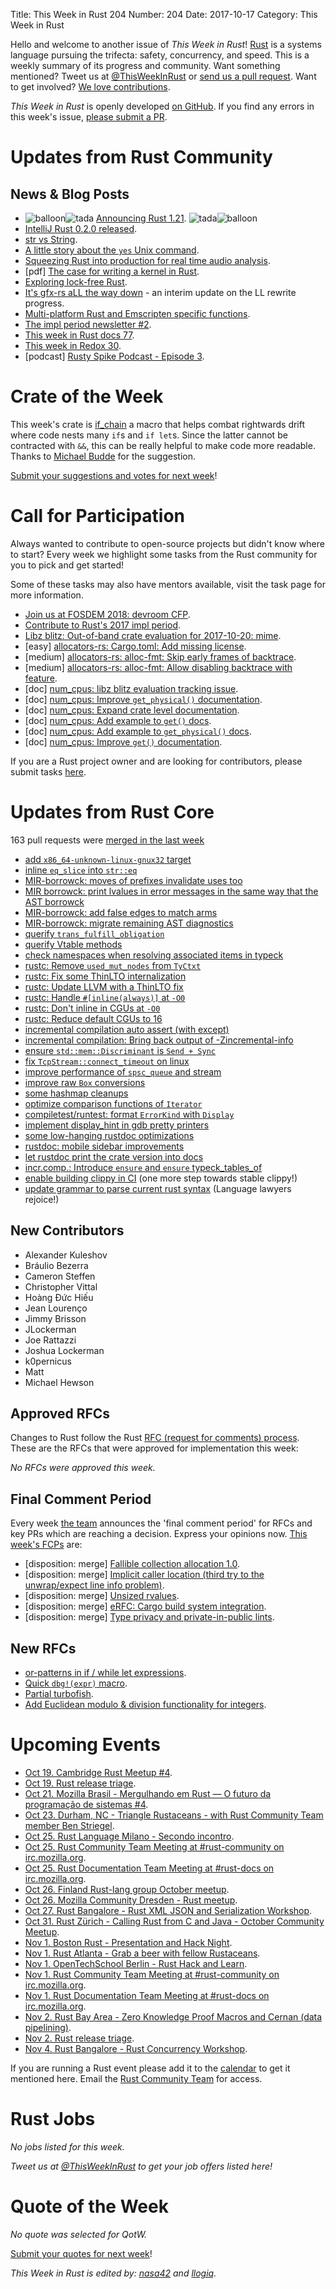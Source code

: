 Title: This Week in Rust 204
Number: 204
Date: 2017-10-17
Category: This Week in Rust

Hello and welcome to another issue of *This Week in Rust*!
[Rust](http://rust-lang.org) is a systems language pursuing the trifecta: safety, concurrency, and speed.
This is a weekly summary of its progress and community.
Want something mentioned? Tweet us at [@ThisWeekInRust](https://twitter.com/ThisWeekInRust) or [send us a pull request](https://github.com/cmr/this-week-in-rust).
Want to get involved? [We love contributions](https://github.com/rust-lang/rust/blob/master/CONTRIBUTING.md).

*This Week in Rust* is openly developed [on GitHub](https://github.com/cmr/this-week-in-rust).
If you find any errors in this week's issue, [please submit a PR](https://github.com/cmr/this-week-in-rust/pulls).

# Updates from Rust Community

## News & Blog Posts

* <img alt="balloon" class="emoji" title=":balloon:" src="https://cdn.discourse.org/business/images/emoji/emoji_one/balloon.png?v=0"><img alt="tada" class="emoji" title=":tada:" src="https://cdn.discourse.org/business/images/emoji/emoji_one/tada.png?v=0"> [Announcing Rust 1.21](https://blog.rust-lang.org/2017/10/12/Rust-1.21.html). <img alt="tada" class="emoji" title=":tada:" src="https://cdn.discourse.org/business/images/emoji/emoji_one/tada.png?v=0"><img alt="balloon" class="emoji" title=":balloon:" src="https://cdn.discourse.org/business/images/emoji/emoji_one/balloon.png?v=0">
* [IntelliJ Rust 0.2.0 released](https://users.rust-lang.org/t/intellij-rust-0-2-0-released/13419).
* [str vs String](http://www.ameyalokare.com/rust/2017/10/12/rust-str-vs-String.html).
* [A little story about the `yes` Unix command](https://matthias-endler.de/2017/yes/).
* [Squeezing Rust into production for real time audio analysis](http://www.tzaeru.com/squeezing-rust-into-production-part-2/).
* [pdf] [The case for writing a kernel in Rust](https://www.cs.virginia.edu/~bjc8c/papers/levy17rustkernel.pdf).
* [Exploring lock-free Rust](https://morestina.net/blog/742/exploring-lock-free-rust-1-locks).
* [It's gfx-rs aLL the way down](https://users.rust-lang.org/t/its-gfx-rs-all-the-way-down/13339) - an interim update on the LL rewrite progress.
* [Multi-platform Rust and Emscripten specific functions](https://www.worthe-it.co.za/programming/2017/10/10/multiplatform-rust-and-emscripten-specific-functions.html).
* [The impl period newsletter #2](https://internals.rust-lang.org/t/the-impl-period-newsletter-2/6034).
* [This week in Rust docs 77](https://guillaumegomez.github.io/this-week-in-rust-docs/blog/this-week-in-rust-docs-77).
* [This week in Redox 30](https://www.redox-os.org/news/this-week-in-redox-30/).
* [podcast] [Rusty Spike Podcast - Episode 3](http://castbox.fm/episode/Episode-3-%E2%80%93-Oct-11%2C-2017-id1065347-id53530474?country=gb).

# Crate of the Week

This week's crate is [if_chain](https://crates.io/crates/if_chain) a macro that helps combat rightwards drift where code nests many `if`s and `if let`s. Since the
latter cannot be contracted with `&&`, this can be really helpful to make code more readable. Thanks to [Michael Budde](https://users.rust-lang.org/u/mbudde) for
the suggestion.

[Submit your suggestions and votes for next week][submit_crate]!

[submit_crate]: https://users.rust-lang.org/t/crate-of-the-week/2704

# Call for Participation

Always wanted to contribute to open-source projects but didn't know where to start?
Every week we highlight some tasks from the Rust community for you to pick and get started!

Some of these tasks may also have mentors available, visit the task page for more information.

* [Join us at FOSDEM 2018: devroom CFP](https://rust-fosdem.github.io).
* [Contribute to Rust's 2017 impl period](https://www.rustaceans.org/findwork/impl).
* [Libz blitz: Out-of-band crate evaluation for 2017-10-20: mime](https://internals.rust-lang.org/t/out-of-band-crate-evaluation-for-2017-10-20-mime/5997).
* [easy] [allocators-rs: Cargo.toml: Add missing license](https://github.com/ezrosent/allocators-rs/issues/109).
* [medium] [allocators-rs: alloc-fmt: Skip early frames of backtrace](https://github.com/ezrosent/allocators-rs/issues/107).
* [medium] [allocators-rs: alloc-fmt: Allow disabling backtrace with feature](https://github.com/ezrosent/allocators-rs/issues/108).
* [doc] [num_cpus: libz blitz evaluation tracking issue](https://github.com/seanmonstar/num_cpus/issues/55).
* [doc] [num_cpus: Improve `get_physical()` documentation](https://github.com/seanmonstar/num_cpus/issues/59).
* [doc] [num_cpus: Expand crate level documentation](https://github.com/seanmonstar/num_cpus/issues/56).
* [doc] [num_cpus: Add example to `get()` docs](https://github.com/seanmonstar/num_cpus/issues/57).
* [doc] [num_cpus: Add example to `get_physical()` docs](https://github.com/seanmonstar/num_cpus/issues/58).
* [doc] [num_cpus: Improve `get()` documentation](https://github.com/seanmonstar/num_cpus/issues/60).

If you are a Rust project owner and are looking for contributors, please submit tasks [here][guidelines].

[guidelines]: https://users.rust-lang.org/t/twir-call-for-participation/4821

# Updates from Rust Core

163 pull requests were [merged in the last week][merged]

[merged]: https://github.com/search?q=is%3Apr+org%3Arust-lang+is%3Amerged+merged%3A2017-10-09..2017-10-16

* [add `x86_64-unknown-linux-gnux32` target](https://github.com/rust-lang/rust/pull/45224)
* [inline `eq_slice` into `str::eq`](https://github.com/rust-lang/rust/pull/45005)
* [MIR-borrowck: moves of prefixes invalidate uses too](https://github.com/rust-lang/rust/pull/45025)
* [MIR borrowck: print lvalues in error messages in the same way that the AST borrowck](https://github.com/rust-lang/rust/pull/44985)
* [MIR-borrowck: add false edges to match arms](https://github.com/rust-lang/rust/pull/45200)
* [MIR-borrowck: migrate remaining AST diagnostics](https://github.com/rust-lang/rust/pull/45167)
* [querify `trans_fulfill_obligation`](https://github.com/rust-lang/rust/pull/44967)
* [querify Vtable methods](https://github.com/rust-lang/rust/pull/45137)
* [check namespaces when resolving associated items in typeck](https://github.com/rust-lang/rust/pull/45297)
* [rustc: Remove `used_mut_nodes` from `TyCtxt`](https://github.com/rust-lang/rust/pull/45283)
* [rustc: Fix some ThinLTO internalization](https://github.com/rust-lang/rust/pull/45215)
* [rustc: Update LLVM with a ThinLTO fix](https://github.com/rust-lang/rust/pull/45203)
* [rustc: Handle `#[inline(always)]` at `-O0`](https://github.com/rust-lang/rust/pull/45202)
* [rustc: Don't inline in CGUs at `-O0`](https://github.com/rust-lang/rust/pull/45075)
* [rustc: Reduce default CGUs to 16](https://github.com/rust-lang/rust/pull/45064)
* [incremental compilation auto assert (with except)](https://github.com/rust-lang/rust/pull/45104)
* [incremental compilation: Bring back output of -Zincremental-info](https://github.com/rust-lang/rust/pull/45063)
* [ensure `std::mem::Discriminant` is `Send + Sync`](https://github.com/rust-lang/rust/pull/45095)
* [fix `TcpStream::connect_timeout` on linux](https://github.com/rust-lang/rust/pull/45269)
* [improve performance of `spsc_queue` and stream](https://github.com/rust-lang/rust/pull/44963)
* [improve raw `Box` conversions](https://github.com/rust-lang/rust/pull/44877)
* [some hashmap cleanups](https://github.com/rust-lang/rust/pull/45263)
* [optimize comparison functions of `Iterator`](https://github.com/rust-lang/rust/pull/45007)
* [compiletest/runtest: format `ErrorKind` with `Display`](https://github.com/rust-lang/rust/pull/45258)
* [implement display_hint in gdb pretty printers](https://github.com/rust-lang/rust/pull/45071)
* [some low-hanging rustdoc optimizations](https://github.com/rust-lang/rust/pull/44613)
* [rustdoc: mobile sidebar improvements](https://github.com/rust-lang/rust/pull/45240)
* [let rustdoc print the crate version into docs](https://github.com/rust-lang/rust/pull/44989)
* [incr.comp.: Introduce `ensure` and `ensure` typeck_tables_of](https://github.com/rust-lang/rust/pull/45228)
* [enable building clippy in CI](https://github.com/rust-lang/rust/pull/45177) (one more step towards stable clippy!)
* [update grammar to parse current rust syntax](https://github.com/rust-lang/rust/pull/45125) (Language lawyers rejoice!)

## New Contributors

* Alexander Kuleshov
* Bráulio Bezerra
* Cameron Steffen
* Christopher Vittal
* Hoàng Đức Hiếu
* Jean Lourenço
* Jimmy Brisson
* JLockerman
* Joe Rattazzi
* Joshua Lockerman
* k0pernicus
* Matt
* Michael Hewson

## Approved RFCs

Changes to Rust follow the Rust [RFC (request for comments)
process](https://github.com/rust-lang/rfcs#rust-rfcs). These
are the RFCs that were approved for implementation this week:

*No RFCs were approved this week.*

## Final Comment Period

Every week [the team](https://www.rust-lang.org/team.html) announces the
'final comment period' for RFCs and key PRs which are reaching a
decision. Express your opinions now. [This week's FCPs][fcp] are:

[fcp]: https://github.com/rust-lang/rfcs/labels/final-comment-period

* [disposition: merge] [Fallible collection allocation 1.0](https://github.com/rust-lang/rfcs/pull/2116).
* [disposition: merge] [Implicit caller location (third try to the unwrap/expect line info problem)](https://github.com/rust-lang/rfcs/pull/2091).
* [disposition: merge] [Unsized rvalues](https://github.com/rust-lang/rfcs/pull/1909).
* [disposition: merge] [eRFC: Cargo build system integration](https://github.com/rust-lang/rfcs/pull/2136).
* [disposition: merge] [Type privacy and private-in-public lints](https://github.com/rust-lang/rfcs/pull/2145).

## New RFCs

* [or-patterns in if / while let expressions](https://github.com/rust-lang/rfcs/pull/2175).
* [Quick `dbg!(expr)` macro](https://github.com/rust-lang/rfcs/pull/2173).
* [Partial turbofish](https://github.com/rust-lang/rfcs/pull/2176).
* [Add Euclidean modulo & division functionality for integers](https://github.com/rust-lang/rfcs/pull/2169).

# Upcoming Events

* [Oct 19. Cambridge Rust Meetup #4](https://www.meetup.com/Cambridge-Rust-Meetup/events/244085314/).
* [Oct 19. Rust release triage](https://internals.rust-lang.org/t/release-cycle-triage-proposal/3544).
* [Oct 21. Mozilla Brasil - Mergulhando em Rust — O futuro da programação de sistemas #4](https://www.eventbrite.com.br/e/mergulhando-em-rust-o-futuro-da-programacao-de-sistemas-4-registration-38145874337).
* [Oct 23. Durham, NC - Triangle Rustaceans - with Rust Community Team member Ben Striegel](https://www.meetup.com/triangle-rustaceans/events/243586365/).
* [Oct 25. Rust Language Milano - Secondo incontro](https://www.meetup.com/rust-language-milano/events/244050676/).
* [Oct 25. Rust Community Team Meeting at #rust-community on irc.mozilla.org](https://chat.mibbit.com/?server=irc.mozilla.org&channel=%23rust-community).
* [Oct 25. Rust Documentation Team Meeting at #rust-docs on irc.mozilla.org](https://chat.mibbit.com/?server=irc.mozilla.org&channel=%23rust-docs).
* [Oct 26. Finland Rust-lang group October meetup](https://www.meetup.com/Finland-Rust-Meetup/events/243886850/).
* [Oct 26. Mozilla Community Dresden - Rust meetup](https://www.meetup.com/Mozilla-Community-Dresden/events/243915635/).
* [Oct 27. Rust Bangalore - Rust XML JSON and Serialization Workshop](https://www.meetup.com/rustox/events/243387629/).
* [Oct 31. Rust Zürich - Calling Rust from C and Java - October Community Meetup](https://www.meetup.com/Rust-Zurich/events/243147356/).
* [Nov  1. Boston Rust - Presentation and Hack Night](https://www.meetup.com/BostonRust/events/244260833/).
* [Nov  1. Rust Atlanta - Grab a beer with fellow Rustaceans](https://www.meetup.com/Rust-ATL/events/243942704/).
* [Nov  1. OpenTechSchool Berlin - Rust Hack and Learn](https://www.meetup.com/opentechschool-berlin/events/krnczlywpbcb/).
* [Nov  1. Rust Community Team Meeting at #rust-community on irc.mozilla.org](https://chat.mibbit.com/?server=irc.mozilla.org&channel=%23rust-community).
* [Nov  1. Rust Documentation Team Meeting at #rust-docs on irc.mozilla.org](https://chat.mibbit.com/?server=irc.mozilla.org&channel=%23rust-docs).
* [Nov  2. Rust Bay Area - Zero Knowledge Proof Macros and Cernan (data pipelining)](https://www.meetup.com/Rust-Bay-Area/events/244156617/).
* [Nov  2. Rust release triage](https://internals.rust-lang.org/t/release-cycle-triage-proposal/3544).
* [Nov  4. Rust Bangalore - Rust Concurrency Workshop](https://www.meetup.com/rustox/events/240879563/).

If you are running a Rust event please add it to the [calendar] to get
it mentioned here. Email the [Rust Community Team][community] for access.

[calendar]: https://www.google.com/calendar/embed?src=apd9vmbc22egenmtu5l6c5jbfc%40group.calendar.google.com
[community]: mailto:community-team@rust-lang.org

# Rust Jobs

*No jobs listed for this week.*

*Tweet us at [@ThisWeekInRust](https://twitter.com/ThisWeekInRust) to get your job offers listed here!*

# Quote of the Week

*No quote was selected for QotW.*

[Submit your quotes for next week][submit]!

[submit]: http://users.rust-lang.org/t/twir-quote-of-the-week/328

*This Week in Rust is edited by: [nasa42](https://github.com/nasa42) and [llogiq](https://github.com/llogiq).*
